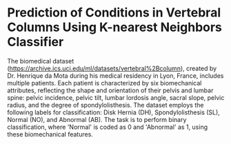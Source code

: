 # Prediction of Conditions in Vertebral Columns Using K-nearest Neighbors Classifier
The biomedical dataset (https://archive.ics.uci.edu/ml/datasets/vertebral%2Bcolumn), created by Dr. Henrique da Mota during his medical residency in Lyon, France, includes multiple patients. Each patient is characterized by six biomechanical attributes, reflecting the shape and orientation of their pelvis and lumbar spine: pelvic incidence, pelvic tilt, lumbar lordosis angle, sacral slope, pelvic radius, and the degree of spondylolisthesis. The dataset employs the following labels for classification: Disk Hernia (DH), Spondylolisthesis (SL), Normal (NO), and Abnormal (AB). The task is to perform binary classification, where 'Normal' is coded as 0 and 'Abnormal' as 1, using these biomechanical features.
